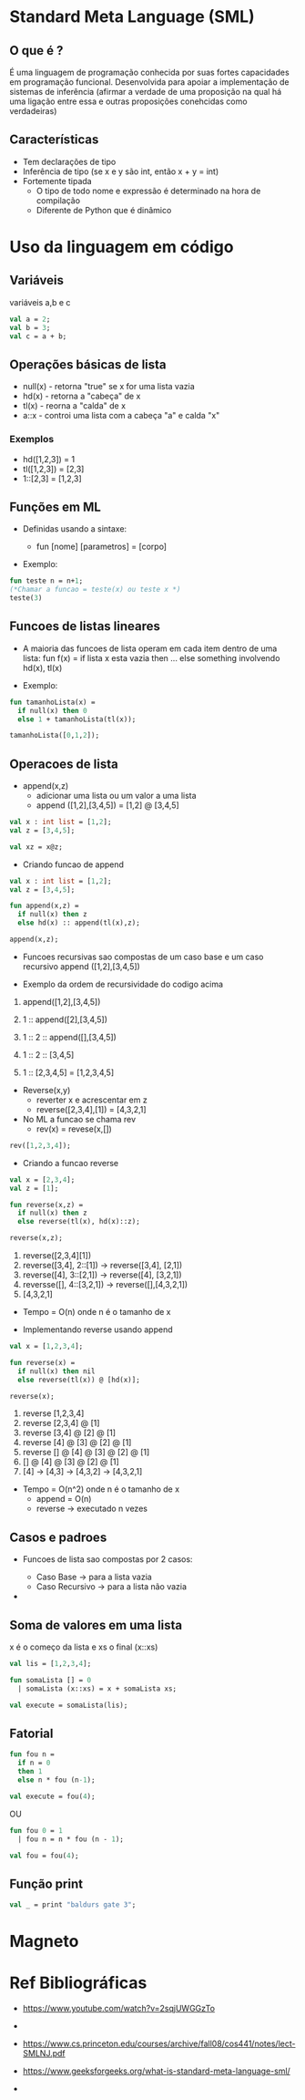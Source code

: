 # Standard Meta Language (SML)

## O que é ?
É uma linguagem de programação conhecida por suas fortes capacidades em programação funcional. Desenvolvida para apoiar a implementação de sistemas de inferência (afirmar a verdade de uma proposição na qual há uma ligação entre essa e outras proposições conehcidas como verdadeiras)

## Características
- Tem declarações de tipo
- Inferência de tipo (se x e y são int, então x + y = int)
- Fortemente tipada
  - O tipo de todo nome e expressão é determinado na hora de compilação
  - Diferente de Python que é dinâmico


# Uso da linguagem em código

## Variáveis

variáveis a,b e c

```sml
val a = 2;
val b = 3;
val c = a + b;
```

## Operações básicas de lista
- null(x) - retorna "true" se x for uma lista vazia
- hd(x) - retorna a "cabeça" de x
- tl(x) - reorna a "calda" de x
- a::x  - controi uma lista com a cabeça "a" e calda "x"

### Exemplos

- hd([1,2,3]) = 1
- tl([1,2,3]) = [2,3]
- 1::[2,3] = [1,2,3]


## Funções em ML

- Definidas usando a sintaxe:
  - fun [nome] [parametros] = [corpo]

- Exemplo:
```sml
fun teste n = n+1;
(*Chamar a funcao = teste(x) ou teste x *)
teste(3)
```

## Funcoes de listas lineares
- A maioria das funcoes de lista operam em cada item dentro de uma lista: 
  fun f(x) = 
  if lista x esta vazia then ...
  else something involvendo hd(x), tl(x)

- Exemplo:
```sml
fun tamanhoLista(x) = 
  if null(x) then 0
  else 1 + tamanhoLista(tl(x));

tamanhoLista([0,1,2]);
```

## Operacoes de lista

- append(x,z)
    - adicionar uma lista ou um valor  a uma lista
    - append ([1,2],[3,4,5]) = [1,2] @ [3,4,5]

```sml
val x : int list = [1,2];
val z = [3,4,5];

val xz = x@z;
```

- Criando funcao de append
```sml
val x : int list = [1,2];
val z = [3,4,5];

fun append(x,z) = 
  if null(x) then z
  else hd(x) :: append(tl(x),z);

append(x,z);
```
- Funcoes recursivas sao compostas de um caso base e um caso recursivo
append ([1,2],[3,4,5])

- Exemplo da ordem de recursividade do codigo acima

1. append([1,2],[3,4,5])

2. 1 :: append([2],[3,4,5])
3. 1 :: 2 :: append([],[3,4,5])
4. 1 :: 2 :: [3,4,5]
5. 1 :: [2,3,4,5] = [1,2,3,4,5]

- Reverse(x,y)
  - reverter x e acrescentar em z
  - reverse([2,3,4],[1]) = [4,3,2,1]
- No ML a funcao se chama rev
  - rev(x) = revese(x,[])

```sml
rev([1,2,3,4]);
```

- Criando a funcao reverse
```sml
val x = [2,3,4];
val z = [1];

fun reverse(x,z) = 
  if null(x) then z
  else reverse(tl(x), hd(x)::z);

reverse(x,z);
```

1. reverse([2,3,4][1])
2. reverse([3,4], 2::[1]) -> reverse([3,4], [2,1])
3. reverse([4], 3::[2,1]) -> reverse([4], [3,2,1])
4. reversse([], 4::[3,2,1]) -> reverse([],[4,3,2,1])
5. [4,3,2,1]

- Tempo = O(n) onde n é o tamanho de x

- Implementando reverse usando append

```sml
val x = [1,2,3,4];

fun reverse(x) = 
  if null(x) then nil
  else reverse(tl(x)) @ [hd(x)];

reverse(x);
```

1. reverse [1,2,3,4]
2. reverse [2,3,4] @ [1]
3. reverse [3,4] @ [2] @ [1]
4. reverse [4] @ [3] @ [2] @ [1]
5. reverse [] @ [4] @ [3] @ [2] @ [1]
6. [] @ [4] @ [3] @ [2] @ [1]
7. [4] -> [4,3] -> [4,3,2] -> [4,3,2,1]

- Tempo = O(n^2) onde n é o tamanho de x
  - append = O(n)
  - reverse -> executado n vezes

## Casos e padroes
- Funcoes de lista sao compostas por 2 casos:
  - Caso Base -> para a lista vazia
  - Caso Recursivo -> para a lista não vazia

- 

## Soma de valores em uma lista

x é o começo da lista e xs o final (x::xs)

```sml
val lis = [1,2,3,4];

fun somaLista [] = 0
  | somaLista (x::xs) = x + somaLista xs;

val execute = somaLista(lis);
```

## Fatorial
```sml
fun fou n = 
  if n = 0
  then 1
  else n * fou (n-1);

val execute = fou(4);
```

OU
```sml
fun fou 0 = 1
  | fou n = n * fou (n - 1);

val fou = fou(4);
```

## Função print

```sml
val _ = print "baldurs gate 3";
```

# Magneto

# Ref Bibliográficas
- https://www.youtube.com/watch?v=2sqjUWGGzTo
- 


- https://www.cs.princeton.edu/courses/archive/fall08/cos441/notes/lect-SMLNJ.pdf
- https://www.geeksforgeeks.org/what-is-standard-meta-language-sml/
- 
